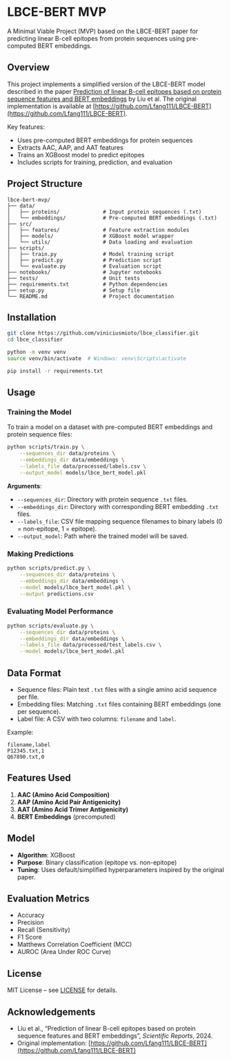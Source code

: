 # LBCE-BERT MVP

A Minimal Viable Project (MVP) based on the LBCE-BERT paper for predicting linear B-cell epitopes from protein sequences using pre-computed BERT embeddings.

## Overview

This project implements a simplified version of the LBCE-BERT model described in the paper [Prediction of linear B-cell epitopes based on protein sequence features and BERT embeddings](https://www.nature.com/articles/s41598-024-53028-w) by Liu et al. The original implementation is available at [https://github.com/Lfang111/LBCE-BERT](https://github.com/Lfang111/LBCE-BERT).

Key features:
- Uses pre-computed BERT embeddings for protein sequences
- Extracts AAC, AAP, and AAT features
- Trains an XGBoost model to predict epitopes
- Includes scripts for training, prediction, and evaluation

## Project Structure

```
lbce-bert-mvp/
├── data/
│   ├── proteins/              # Input protein sequences (.txt)
│   └── embeddings/            # Pre-computed BERT embeddings (.txt)
├── src/
│   ├── features/              # Feature extraction modules
│   ├── models/                # XGBoost model wrapper
│   └── utils/                 # Data loading and evaluation
├── scripts/
│   ├── train.py               # Model training script
│   ├── predict.py             # Prediction script
│   └── evaluate.py            # Evaluation script
├── notebooks/                 # Jupyter notebooks
├── tests/                     # Unit tests
├── requirements.txt           # Python dependencies
├── setup.py                   # Setup file
└── README.md                  # Project documentation
```

## Installation

```bash
git clone https://github.com/viniciusmioto/lbce_classifier.git
cd lbce_classifier

python -m venv venv
source venv/bin/activate  # Windows: venv\Scripts\activate

pip install -r requirements.txt
```

## Usage

### Training the Model

To train a model on a dataset with pre-computed BERT embeddings and protein sequence files:

```bash
python scripts/train.py \
    --sequences_dir data/proteins \
    --embeddings_dir data/embeddings \
    --labels_file data/processed/labels.csv \
    --output_model models/lbce_bert_model.pkl
```

**Arguments**:
- `--sequences_dir`: Directory with protein sequence `.txt` files.
- `--embeddings_dir`: Directory with corresponding BERT embedding `.txt` files.
- `--labels_file`: CSV file mapping sequence filenames to binary labels (0 = non-epitope, 1 = epitope).
- `--output_model`: Path where the trained model will be saved.

### Making Predictions

```bash
python scripts/predict.py \
    --sequences_dir data/proteins \
    --embeddings_dir data/embeddings \
    --model models/lbce_bert_model.pkl \
    --output predictions.csv
```

### Evaluating Model Performance

```bash
python scripts/evaluate.py \
    --sequences_dir data/proteins \
    --embeddings_dir data/embeddings \
    --labels_file data/processed/test_labels.csv \
    --model models/lbce_bert_model.pkl
```

## Data Format

- Sequence files: Plain text `.txt` files with a single amino acid sequence per file.
- Embedding files: Matching `.txt` files containing BERT embeddings (one per sequence).
- Label file: A CSV with two columns: `filename` and `label`.

Example:

```csv
filename,label
P12345.txt,1
Q67890.txt,0
```

## Features Used

1. **AAC (Amino Acid Composition)**
2. **AAP (Amino Acid Pair Antigenicity)**
3. **AAT (Amino Acid Trimer Antigenicity)**
4. **BERT Embeddings** (precomputed)

## Model

- **Algorithm**: XGBoost
- **Purpose**: Binary classification (epitope vs. non-epitope)
- **Tuning**: Uses default/simplified hyperparameters inspired by the original paper.

## Evaluation Metrics

- Accuracy
- Precision
- Recall (Sensitivity)
- F1 Score
- Matthews Correlation Coefficient (MCC)
- AUROC (Area Under ROC Curve)

## License

MIT License – see [LICENSE](LICENSE) for details.

## Acknowledgements

- Liu et al., “Prediction of linear B-cell epitopes based on protein sequence features and BERT embeddings”, *Scientific Reports*, 2024.
- Original implementation: [https://github.com/Lfang111/LBCE-BERT](https://github.com/Lfang111/LBCE-BERT)

